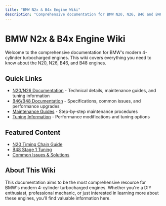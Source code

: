 ```yaml
---
title: "BMW N2x & B4x Engine Wiki"
description: "Comprehensive documentation for BMW N20, N26, B46 and B48 engines"
---
```


# BMW N2x & B4x Engine Wiki

Welcome to the comprehensive documentation for BMW's modern 4-cylinder turbocharged engines. This wiki covers everything you need to know about the N20, N26, B46, and B48 engines.

## Quick Links

- [N20/N26 Documentation](/docs/n20) - Technical details, maintenance guides, and tuning information
- [B46/B48 Documentation](/docs/b48) - Specifications, common issues, and performance upgrades
- [Maintenance Guides](/docs/maintenance) - Step-by-step maintenance procedures
- [Tuning Information](/docs/tuning) - Performance modifications and tuning options

## Featured Content

- [N20 Timing Chain Guide](/docs/maintenance/n20-timing-chain)
- [B48 Stage 1 Tuning](/docs/tuning/b48-stage1)
- [Common Issues & Solutions](/docs/common-issues)

## About This Wiki

This documentation aims to be the most comprehensive resource for BMW's modern 4-cylinder turbocharged engines. Whether you're a DIY enthusiast, professional mechanic, or just interested in learning more about these engines, you'll find valuable information here. 